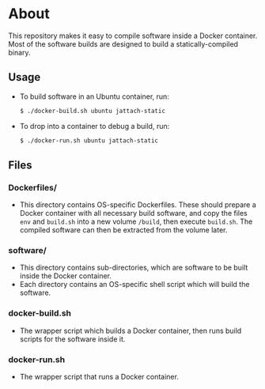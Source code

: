 # About

This repository makes it easy to compile software inside a Docker container. Most of the software builds are designed to build a statically-compiled binary.

## Usage
 - To build software in an Ubuntu container, run:
   ```bash
   $ ./docker-build.sh ubuntu jattach-static
   ```
 - To drop into a container to debug a build, run:
   ```bash
   $ ./docker-run.sh ubuntu jattach-static
   ```

## Files

### Dockerfiles/
 - This directory contains OS-specific Dockerfiles. These should prepare a Docker container with all necessary build software, and copy the files `env` and `build.sh` into a new volume `/build`, then execute `build.sh`. The compiled software can then be extracted from the volume later.

### software/
 - This directory contains sub-directories, which are software to be built inside the Docker container.
 - Each directory contains an OS-specific shell script which will build the software.

### docker-build.sh
 - The wrapper script which builds a Docker container, then runs build scripts for the software inside it.

### docker-run.sh
 - The wrapper script that runs a Docker container.
